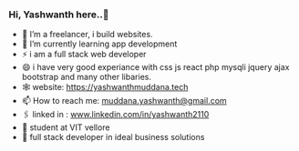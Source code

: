 ### Hi, Yashwanth here..👋
- 🔭 I’m a freelancer, i build websites.
- 🌱 I’m currently learning app development 
- ⚡ i am a full stack web developer 
- 😄 i have very good experiance with css js react php mysqli jquery ajax bootstrap and many other libaries.
- 🕸 website: https://yashwanthmuddana.tech
- 📫 How to reach me: muddana.yashwanth@gmail.com
- 🖇 linked in : www.linkedin.com/in/yashwanth2110
- 📖 student at VIT vellore
- 🏢 full stack developer in ideal business solutions

<!--
**yashh2110/yashh2110** is a ✨ _special_ ✨ repository because its `README.md` (this file) appears on your GitHub profile.

Here are some ideas to get you started:

- 🔭 I’m currently working on ...
- 🌱 I’m currently learning ...
- 👯 I’m looking to collaborate on ...
- 🤔 I’m looking for help with ...
- 💬 Ask me about ...
- 📫 How to reach me: ...
- 😄 Pronouns: ...
- ⚡ Fun fact: ...
-->
